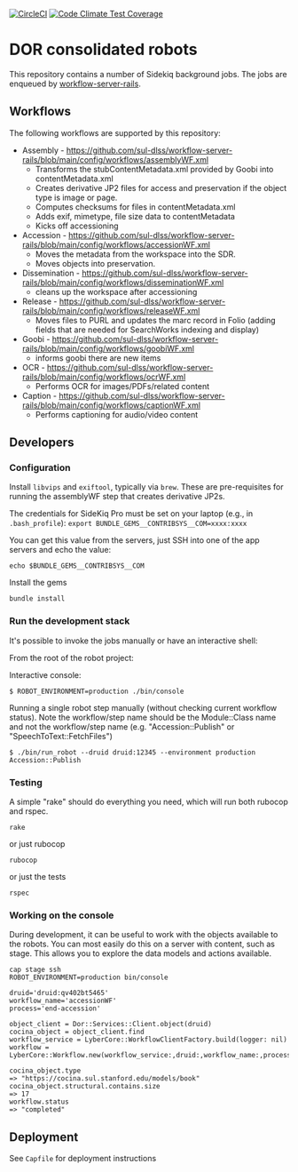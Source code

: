 [![CircleCI](https://circleci.com/gh/sul-dlss/common-accessioning.svg?style=svg)](https://circleci.com/gh/sul-dlss/common-accessioning)
[![Code Climate Test Coverage](https://codeclimate.com/github/sul-dlss/common-accessioning/badges/coverage.svg)](https://codeclimate.com/github/sul-dlss/common-accessioning/coverage)

# DOR consolidated robots

This repository contains a number of Sidekiq background jobs.
The jobs are enqueued by [workflow-server-rails](https://github.com/sul-dlss/workflow-server-rails).

## Workflows
The following workflows are supported by this repository:

* Assembly - https://github.com/sul-dlss/workflow-server-rails/blob/main/config/workflows/assemblyWF.xml
  * Transforms the stubContentMetadata.xml provided by Goobi into contentMetadata.xml
  * Creates derivative JP2 files for access and preservation if the object type is image or page.
  * Computes checksums for files in contentMetadata.xml
  * Adds exif, mimetype, file size data to contentMetadata
  * Kicks off accessioning
* Accession - https://github.com/sul-dlss/workflow-server-rails/blob/main/config/workflows/accessionWF.xml
  * Moves the metadata from the workspace into the SDR.
  * Moves objects into preservation.
* Dissemination - https://github.com/sul-dlss/workflow-server-rails/blob/main/config/workflows/disseminationWF.xml
  * cleans up the workspace after accessioning
* Release - https://github.com/sul-dlss/workflow-server-rails/blob/main/config/workflows/releaseWF.xml
  * Moves files to PURL and updates the marc record in Folio (adding fields that are needed for SearchWorks indexing and display)
* Goobi - https://github.com/sul-dlss/workflow-server-rails/blob/main/config/workflows/goobiWF.xml
  * informs goobi there are new items
* OCR - https://github.com/sul-dlss/workflow-server-rails/blob/main/config/workflows/ocrWF.xml
  * Performs OCR for images/PDFs/related content
* Caption - https://github.com/sul-dlss/workflow-server-rails/blob/main/config/workflows/captionWF.xml
  * Performs captioning for audio/video content

## Developers

### Configuration

Install `libvips` and `exiftool`, typically via `brew`.  These are pre-requisites for running the assemblyWF step that creates derivative JP2s.

The credentials for SideKiq Pro must be set on your laptop (e.g., in `.bash_profile`): `export BUNDLE_GEMS__CONTRIBSYS__COM=xxxx:xxxx`

You can get this value from the servers, just SSH into one of the app servers and echo the value:
```
echo $BUNDLE_GEMS__CONTRIBSYS__COM
```

Install the gems
```
bundle install
```

### Run the development stack

It's possible to invoke the jobs manually or have an interactive shell:

From the root of the robot project:

Interactive console:
```console
$ ROBOT_ENVIRONMENT=production ./bin/console
```

Running a single robot step manually (without checking current workflow status).  Note the workflow/step name should be the Module::Class name and not the workflow/step name
(e.g. "Accession::Publish" or "SpeechToText::FetchFiles")

```console
$ ./bin/run_robot --druid druid:12345 --environment production Accession::Publish
```

### Testing

A simple "rake" should do everything you need, which will run both rubocop and rspec.

```
rake
```

or just rubocop

```
rubocop
```

or just the tests

```
rspec
```

### Working on the console

During development, it can be useful to work with the objects available to the robots.  You can most easily do this on a server with content, such as stage.
This allows you to explore the data models and actions available.

```
cap stage ssh
ROBOT_ENVIRONMENT=production bin/console

druid='druid:qv402bt5465'
workflow_name='accessionWF'
process='end-accession'

object_client = Dor::Services::Client.object(druid)
cocina_object = object_client.find
workflow_service = LyberCore::WorkflowClientFactory.build(logger: nil)
workflow = LyberCore::Workflow.new(workflow_service:,druid:,workflow_name:,process:)

cocina_object.type
=> "https://cocina.sul.stanford.edu/models/book"
cocina_object.structural.contains.size
=> 17
workflow.status
=> "completed"

```
## Deployment

See `Capfile` for deployment instructions
